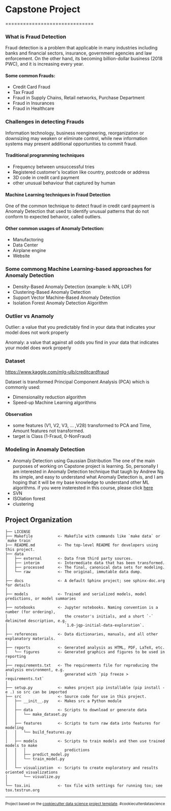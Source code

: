 # Capstone Project
==============================
### What is Fraud Detection

Fraud detection is a problem that applicable in many industries including banks and financial sectors, insurance, government agencies and law enforcement. On the other hand, its becoming billion-dollar business (2018 PWC), and it is increasing every year.

#### Some common Frauds:
- Credit Card Fraud
- Tax Fraud
- Fraud in Supply Chains, Retail networks, Purchase Department
- Fraud in Insurances
- Fraud in Healthcare

### Challenges in detecting Frauds
Information technology, business reengineering, reorganization or downsizing may weaken or eliminate control, while new information systems may present additional opportunities to commit fraud.

#### Traditional programming techniques
- Frequency between unsuccessful tries
- Registered customer's location like country, postcode or address
- 3D code in credit card payment
- other unusual behaviour that captured by human

#### Machine Learning techniques in Fraud Detection
One of the common technique to detect fraud in credit card payment is Anomaly Detection that used to identify unusual patterns that do not conform to expected behavior, called outliers. 

#### Other common usages of Anomaly Detection:
- Manufactoring
- Data Center 
- Airplane engine
- Website

### Some commong Machine Learning-based approaches for Anomaly Detection

- Density-Based Anomaly Detection (example: k-NN, LOF)
- Clustering-Based Anomaly Detection
- Support Vector Machine-Based Anomaly Detection
- Isolation Forest Anomaly Detection Algorithm


### Outlier vs Anamoly
Outlier: a value that you predictably find in your data that indicates your model does not work properly

Anomaly: a value that against all odds you find in your data that indicates your model does work properly

### Dataset
https://www.kaggle.com/mlg-ulb/creditcardfraud

Dataset is transformed Principal Component Analysis (PCA) which is commonly used:
- Dimensionality reduction algorithm
- Speed-up Machine Learning algorithms

#### Observation
- some features (V1, V2, V3, ... ,V28) transformed to PCA and Time, Amount features not transformed.
- target is Class (1-Fraud, 0-NonFraud)

### Modeling in Anomaly Detection
- Anomaly Detection using Gaussian Distribution
  The one of the main purposes of working on Capstone project is learning. So, personally I am interested in Anomaly Detection   technique that taugh by Andrew Ng. Its simple, and easy to understand what Anomaly Detection is, and I am hoping that it will 
  be my base knowledge to understand other ML algorithms. if you were insterested in this course, please click [here](https://www.coursera.org/learn/machine-learning)
- SVN
- ISOlation forest
- clustering


Project Organization
------------

    ├── LICENSE
    ├── Makefile           <- Makefile with commands like `make data` or `make train`
    ├── README.md          <- The top-level README for developers using this project.
    ├── data
    │   ├── external       <- Data from third party sources.
    │   ├── interim        <- Intermediate data that has been transformed.
    │   ├── processed      <- The final, canonical data sets for modeling.
    │   └── raw            <- The original, immutable data dump.
    │
    ├── docs               <- A default Sphinx project; see sphinx-doc.org for details
    │
    ├── models             <- Trained and serialized models, model predictions, or model summaries
    │
    ├── notebooks          <- Jupyter notebooks. Naming convention is a number (for ordering),
    │                         the creator's initials, and a short `-` delimited description, e.g.
    │                         `1.0-jqp-initial-data-exploration`.
    │
    ├── references         <- Data dictionaries, manuals, and all other explanatory materials.
    │
    ├── reports            <- Generated analysis as HTML, PDF, LaTeX, etc.
    │   └── figures        <- Generated graphics and figures to be used in reporting
    │
    ├── requirements.txt   <- The requirements file for reproducing the analysis environment, e.g.
    │                         generated with `pip freeze > requirements.txt`
    │
    ├── setup.py           <- makes project pip installable (pip install -e .) so src can be imported
    ├── src                <- Source code for use in this project.
    │   ├── __init__.py    <- Makes src a Python module
    │   │
    │   ├── data           <- Scripts to download or generate data
    │   │   └── make_dataset.py
    │   │
    │   ├── features       <- Scripts to turn raw data into features for modeling
    │   │   └── build_features.py
    │   │
    │   ├── models         <- Scripts to train models and then use trained models to make
    │   │   │                 predictions
    │   │   ├── predict_model.py
    │   │   └── train_model.py
    │   │
    │   └── visualization  <- Scripts to create exploratory and results oriented visualizations
    │       └── visualize.py
    │
    └── tox.ini            <- tox file with settings for running tox; see tox.testrun.org


--------

<p><small>Project based on the <a target="_blank" href="https://drivendata.github.io/cookiecutter-data-science/">cookiecutter data science project template</a>. #cookiecutterdatascience</small></p>
